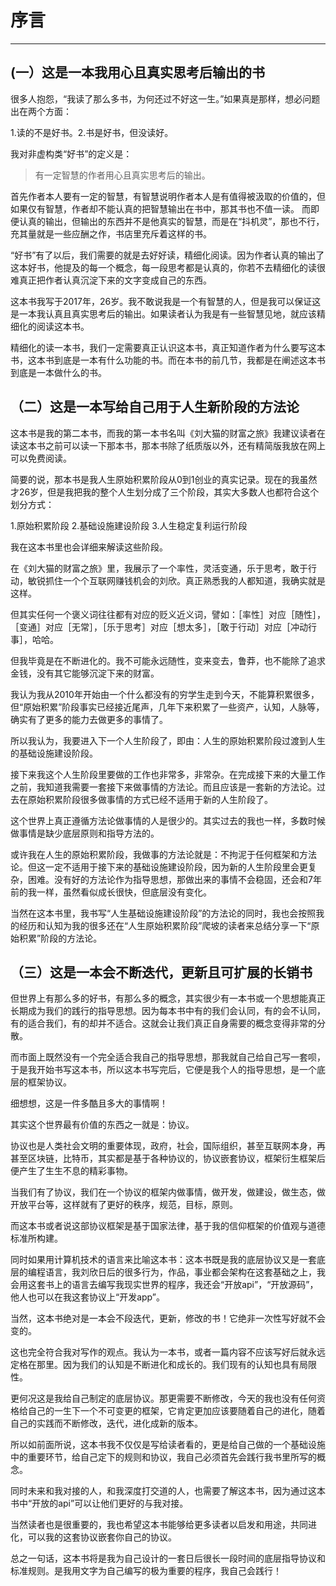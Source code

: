 # 序言
-----
## (一）这是一本我用心且真实思考后输出的书

很多人抱怨，“我读了那么多书，为何还过不好这一生。”如果真是那样，想必问题出在两个方面：

1.读的不是好书。2.书是好书，但没读好。

我对非虚构类“好书”的定义是：

> 有一定智慧的作者用心且真实思考后的输出。

首先作者本人要有一定的智慧，有智慧说明作者本人是有值得被汲取的价值的，但如果仅有智慧，作者却不能认真的把智慧输出在书中，那其书也不值一读。 而即便认真的输出，但输出的东西并不是他真实的智慧，而是在“抖机灵”，那也不行，充其量就是一些应酬之作，书店里充斥着这样的书。

“好书”有了以后，我们需要的就是去好好读，精细化阅读。因为作者认真的输出了这本好书，他提及的每一个概念，每一段思考都是认真的，你若不去精细化的读很难真正把作者认真沉淀下来的文字变成自己的东西。

这本书我写于2017年，26岁。我不敢说我是一个有智慧的人，但是我可以保证这是一本我认真且真实思考后的输出。如果读者认为我是有一些智慧见地，就应该精细化的阅读这本书。

精细化的读一本书，我们一定需要真正认识这本书，真正知道作者为什么要写这本书，这本书到底是一本有什么功能的书。而在本书的前几节，我都是在阐述这本书到底是一本做什么的书。

## （二）这是一本写给自己用于人生新阶段的方法论

这本书是我的第二本书，而我的第一本书名叫《刘大猫的财富之旅》我建议读者在读这本书之前可以读一下那本书，那本书除了纸质版以外，还有精简版我放在网上可以免费阅读。

简要的说，那本书是我人生原始积累阶段从0到1创业的真实记录。现在的我虽然才26岁，但是我把我的整个人生划分成了三个阶段，其实大多数人也都符合这个划分方式：

1.原始积累阶段  2.基础设施建设阶段  3.人生稳定复利运行阶段

我在这本书里也会详细来解读这些阶段。

在《刘大猫的财富之旅》里，我展示了一个率性，灵活变通，乐于思考，敢于行动，敏锐抓住一个个互联网赚钱机会的刘欣。真正熟悉我的人都知道，我确实就是这样。

但其实任何一个褒义词往往都有对应的贬义近义词，譬如：［率性］对应［随性］，［变通］对应［无常］，［乐于思考］对应［想太多］，［敢于行动］对应［冲动行事］，哈哈。

但我毕竟是在不断进化的。我不可能永远随性，变来变去，鲁莽，也不能除了追求金钱，没有其它能够沉淀下来的财富。

我认为我从2010年开始由一个什么都没有的穷学生走到今天，不能算积累很多，但“原始积累”阶段事实已经接近尾声，几年下来积累了一些资产，认知，人脉等，确实有了更多的能力去做更多的事情了。

所以我认为，我要进入下一个人生阶段了，即由：人生的原始积累阶段过渡到人生的基础设施建设阶段。

接下来我这个人生阶段里要做的工作也非常多，非常杂。在完成接下来的大量工作之前，我知道我需要一套接下来做事情的方法论。而且应该是一套新的方法论。过去在原始积累阶段很多做事情的方式已经不适用于新的人生阶段了。

这个世界上真正遵循方法论做事情的人是很少的。其实过去的我也一样，多数时候做事情是缺少底层原则和指导方法的。

或许我在人生的原始积累阶段，我做事的方法论就是：不拘泥于任何框架和方法论。但这一定不适用于接下来的基础设施建设阶段，因为新的人生阶段里会更复杂，困难。没有好的方法论作为指导思想，那做出来的事情不会稳固，还会和7年前的我一样，虽然看似成长很快，但底层没有变化。

当然在这本书里，我书写“人生基础设施建设阶段”的方法论的同时，我也会按照我的经历和认知为我的很多还在“人生原始积累阶段”爬坡的读者来总结分享一下“原始积累”阶段的方法论。

## （三）这是一本会不断迭代，更新且可扩展的长销书

但世界上有那么多的好书，有那么多的概念，其实很少有一本书或一个思想能真正长期成为我们的践行的指导思想。因为每本书中有的我们会认同，有的会不认同，有的适合我们，有的却并不适合。这就会让我们真正自身需要的概念变得非常的分散。

而市面上既然没有一个完全适合我自己的指导思想，那我就自己给自己写一套呗，于是我开始书写这本书，所以这本书写完后，它便是我个人的指导思想，是一个底层的框架协议。

细想想，这是一件多酷且多大的事情啊！

其实这个世界最有价值的东西之一就是：协议。

协议也是人类社会文明的重要体现，政府，社会，国际组织，甚至互联网本身，再甚至区块链，比特币，其实都是基于各种协议的，协议嵌套协议，框架衍生框架后便产生了生生不息的精彩事物。

当我们有了协议，我们在一个协议的框架内做事情，做开发，做建设，做生态，做开放平台等，这样就有了更好的秩序，规范，目标，原则。

而这本书或者说这部协议框架是基于国家法律，基于我的信仰框架的价值观与道德标准所构建。

同时如果用计算机技术的语言来比喻这本书：这本书既是我的底层协议又是一套底层的编程语言，我刘欣日后的很多行为，作品，事业都会架构在这套基础之上，我会用这套书上的语言去编写我现实世界的程序，我还会“开放api”，“开放源码”，他人也可以在我这套协议上“开发app”。

当然，这本书绝对是一本会不段迭代，更新，修改的书！它绝非一次性写好就不会变的。

这也完全符合我对写作的观点。我认为一本书，或者一篇内容不应该写好后就永远定格在那里。因为我们的认知是不断进化和成长的。我们现有的认知也具有局限性。

更何况这是我给自己制定的底层协议。那更需要不断修改，今天的我也没有任何资格给自己的一生下一个不可变更的框架，它肯定更加应该要随着自己的进化，随着自己的实践而不断修改，迭代，进化成新的版本。

所以如前面所说，这本书我不仅仅是写给读者看的，更是给自己做的一个基础设施中的重要环节，给自己定下的规则和协议，我自己必须首先会践行我书里所写的概念。

同时未来和我对接的人，和我深度打交道的人，也需要了解这本书，因为通过这本书中“开放的api”可以让他们更好的与我对接。

当然读者也是很重要的，我也希望这本书能够给更多读者以启发和用途，共同进化，可以我的这套协议嵌套你自己的协议。

总之一句话，这本书将是我为自己设计的一套日后很长一段时间的底层指导协议和标准规则。是我用文字为自己编写的极为重要的程序，我自己会践行！
